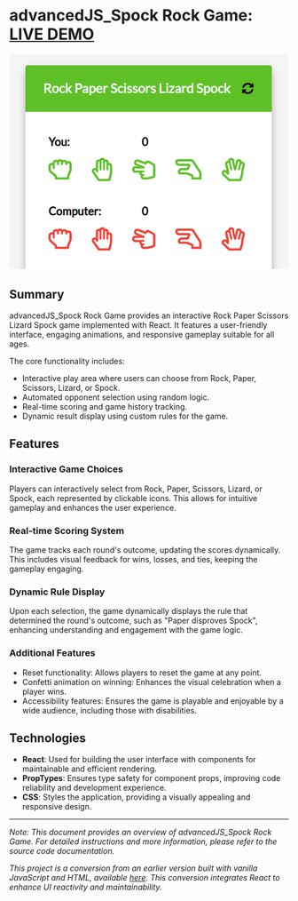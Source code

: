 # advancedJS_Spock Rock Game: [LIVE DEMO](https://shcoobz.github.io/advancedJS_spock-rock-game/)

![advancedJS_spock-rock-game](public/img/advancedJS_spock-rock-game.png)

## Summary

advancedJS_Spock Rock Game provides an interactive Rock Paper Scissors Lizard Spock game implemented with React. It features a user-friendly interface, engaging animations, and responsive gameplay suitable for all ages.

The core functionality includes:

- Interactive play area where users can choose from Rock, Paper, Scissors, Lizard, or Spock.
- Automated opponent selection using random logic.
- Real-time scoring and game history tracking.
- Dynamic result display using custom rules for the game.

## Features

### Interactive Game Choices

Players can interactively select from Rock, Paper, Scissors, Lizard, or Spock, each represented by clickable icons. This allows for intuitive gameplay and enhances the user experience.

### Real-time Scoring System

The game tracks each round's outcome, updating the scores dynamically. This includes visual feedback for wins, losses, and ties, keeping the gameplay engaging.

### Dynamic Rule Display

Upon each selection, the game dynamically displays the rule that determined the round's outcome, such as "Paper disproves Spock", enhancing understanding and engagement with the game logic.

### Additional Features

- Reset functionality: Allows players to reset the game at any point.
- Confetti animation on winning: Enhances the visual celebration when a player wins.
- Accessibility features: Ensures the game is playable and enjoyable by a wide audience, including those with disabilities.

## Technologies

- **React**: Used for building the user interface with components for maintainable and efficient rendering.
- **PropTypes**: Ensures type safety for component props, improving code reliability and development experience.
- **CSS**: Styles the application, providing a visually appealing and responsive design.

---

_Note: This document provides an overview of advancedJS_Spock Rock Game. For detailed instructions and more information, please refer to the source code documentation._

_This project is a conversion from an earlier version built with vanilla JavaScript and HTML, available [here](https://github.com/Shcoobz/basicJS_spock-rock-game/). This conversion integrates React to enhance UI reactivity and maintainability._

